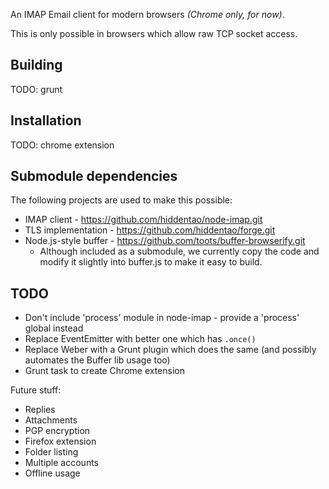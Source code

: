 An IMAP Email client for modern browsers _(Chrome only, for now)_.

This is only possible in browsers which allow raw TCP socket access.


## Building

TODO: grunt

## Installation

TODO: chrome extension

## Submodule dependencies

The following projects are used to make this possible:

* IMAP client - https://github.com/hiddentao/node-imap.git
* TLS implementation - https://github.com/hiddentao/forge.git
* Node.js-style buffer - https://github.com/toots/buffer-browserify.git
  * Although included as a submodule, we currently copy the code and modify it slightly into buffer.js to make it easy to build.

## TODO

* Don't include 'process' module in node-imap - provide a 'process' global instead
* Replace EventEmitter with better one which has `.once()`
* Replace Weber with a Grunt plugin which does the same (and possibly automates the Buffer lib usage too)
* Grunt task to create Chrome extension

Future stuff:

* Replies
* Attachments
* PGP encryption
* Firefox extension
* Folder listing
* Multiple accounts
* Offline usage



